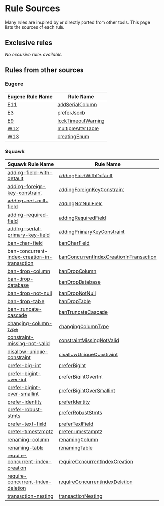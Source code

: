 # Rule Sources
Many rules are inspired by or directly ported from other tools. This page lists the sources of each rule.
## Exclusive rules
_No exclusive rules available._
## Rules from other sources
### Eugene
| Eugene Rule Name | Rule Name |
| ---- | ---- |
| [E11](https://kaveland.no/eugene/hints/E11/index.html) |[addSerialColumn](../rules/add-serial-column) |
| [E3](https://kaveland.no/eugene/hints/E3/index.html) |[preferJsonb](../rules/prefer-jsonb) |
| [E9](https://kaveland.no/eugene/hints/E9/index.html) |[lockTimeoutWarning](../rules/lock-timeout-warning) |
| [W12](https://kaveland.no/eugene/hints/W12/index.html) |[multipleAlterTable](../rules/multiple-alter-table) |
| [W13](https://kaveland.no/eugene/hints/W13/index.html) |[creatingEnum](../rules/creating-enum) |
### Squawk
| Squawk Rule Name | Rule Name |
| ---- | ---- |
| [adding-field-with-default](https://squawkhq.com/docs/adding-field-with-default) |[addingFieldWithDefault](../rules/adding-field-with-default) |
| [adding-foreign-key-constraint](https://squawkhq.com/docs/adding-foreign-key-constraint) |[addingForeignKeyConstraint](../rules/adding-foreign-key-constraint) |
| [adding-not-null-field](https://squawkhq.com/docs/adding-not-null-field) |[addingNotNullField](../rules/adding-not-null-field) |
| [adding-required-field](https://squawkhq.com/docs/adding-required-field) |[addingRequiredField](../rules/adding-required-field) |
| [adding-serial-primary-key-field](https://squawkhq.com/docs/adding-serial-primary-key-field) |[addingPrimaryKeyConstraint](../rules/adding-primary-key-constraint) |
| [ban-char-field](https://squawkhq.com/docs/ban-char-field) |[banCharField](../rules/ban-char-field) |
| [ban-concurrent-index-creation-in-transaction](https://squawkhq.com/docs/ban-concurrent-index-creation-in-transaction) |[banConcurrentIndexCreationInTransaction](../rules/ban-concurrent-index-creation-in-transaction) |
| [ban-drop-column](https://squawkhq.com/docs/ban-drop-column) |[banDropColumn](../rules/ban-drop-column) |
| [ban-drop-database](https://squawkhq.com/docs/ban-drop-database) |[banDropDatabase](../rules/ban-drop-database) |
| [ban-drop-not-null](https://squawkhq.com/docs/ban-drop-not-null) |[banDropNotNull](../rules/ban-drop-not-null) |
| [ban-drop-table](https://squawkhq.com/docs/ban-drop-table) |[banDropTable](../rules/ban-drop-table) |
| [ban-truncate-cascade](https://squawkhq.com/docs/ban-truncate-cascade) |[banTruncateCascade](../rules/ban-truncate-cascade) |
| [changing-column-type](https://squawkhq.com/docs/changing-column-type) |[changingColumnType](../rules/changing-column-type) |
| [constraint-missing-not-valid](https://squawkhq.com/docs/constraint-missing-not-valid) |[constraintMissingNotValid](../rules/constraint-missing-not-valid) |
| [disallow-unique-constraint](https://squawkhq.com/docs/disallow-unique-constraint) |[disallowUniqueConstraint](../rules/disallow-unique-constraint) |
| [prefer-big-int](https://squawkhq.com/docs/prefer-big-int) |[preferBigInt](../rules/prefer-big-int) |
| [prefer-bigint-over-int](https://squawkhq.com/docs/prefer-bigint-over-int) |[preferBigintOverInt](../rules/prefer-bigint-over-int) |
| [prefer-bigint-over-smallint](https://squawkhq.com/docs/prefer-bigint-over-smallint) |[preferBigintOverSmallint](../rules/prefer-bigint-over-smallint) |
| [prefer-identity](https://squawkhq.com/docs/prefer-identity) |[preferIdentity](../rules/prefer-identity) |
| [prefer-robust-stmts](https://squawkhq.com/docs/prefer-robust-stmts) |[preferRobustStmts](../rules/prefer-robust-stmts) |
| [prefer-text-field](https://squawkhq.com/docs/prefer-text-field) |[preferTextField](../rules/prefer-text-field) |
| [prefer-timestamptz](https://squawkhq.com/docs/prefer-timestamptz) |[preferTimestamptz](../rules/prefer-timestamptz) |
| [renaming-column](https://squawkhq.com/docs/renaming-column) |[renamingColumn](../rules/renaming-column) |
| [renaming-table](https://squawkhq.com/docs/renaming-table) |[renamingTable](../rules/renaming-table) |
| [require-concurrent-index-creation](https://squawkhq.com/docs/require-concurrent-index-creation) |[requireConcurrentIndexCreation](../rules/require-concurrent-index-creation) |
| [require-concurrent-index-deletion](https://squawkhq.com/docs/require-concurrent-index-deletion) |[requireConcurrentIndexDeletion](../rules/require-concurrent-index-deletion) |
| [transaction-nesting](https://squawkhq.com/docs/transaction-nesting) |[transactionNesting](../rules/transaction-nesting) |

